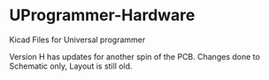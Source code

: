 # UProgrammer-Hardware
Kicad Files for Universal programmer

Version H has updates for another spin of the PCB. 
Changes done to Schematic only, Layout is still old.